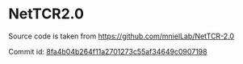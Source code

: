 # NetTCR2.0
Source code is taken from https://github.com/mnielLab/NetTCR-2.0

Commit id: [8fa4b04b264f11a2701273c55af34649c0907198](https://github.com/mnielLab/NetTCR-2.0/commit/8fa4b04b264f11a2701273c55af34649c0907198)
